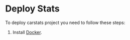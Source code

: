 # Deploy Stats
To deploy carstats project you need to follow these steps:
1. Install [Docker](https://www.docker.com).
